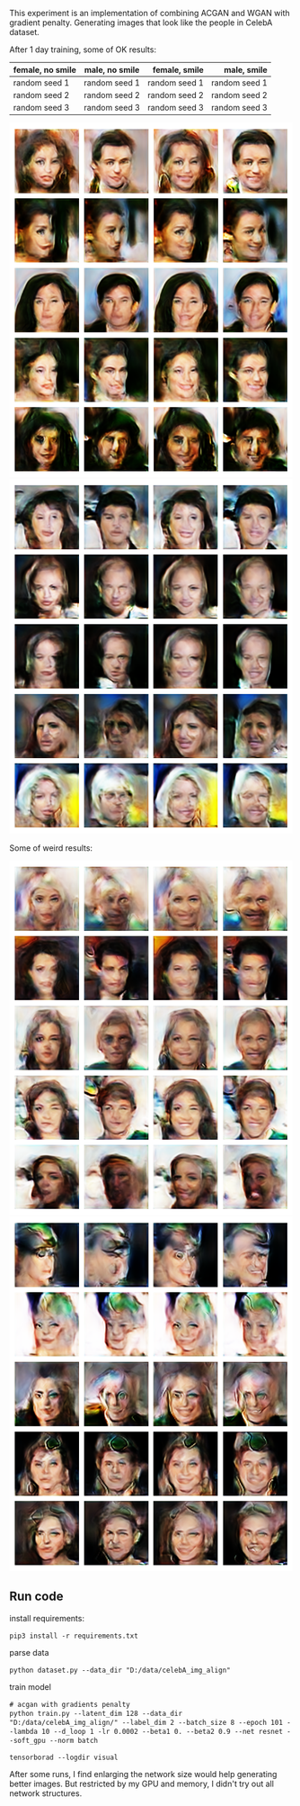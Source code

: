 This experiment is an implementation of combining ACGAN and WGAN with gradient penalty. Generating images that look like
the people in CelebA dataset.  

After 1 day training, some of OK results:

| female, no smile |  male, no smile |  female, smile | male, smile|
|----------|:-------------:|------:|---:|
| random seed 1 |  random seed 1 | random seed 1 | random seed 1|
| random seed 2 |  random seed 2 | random seed 2 | random seed 2|
| random seed 3 |  random seed 3 | random seed 3 | random seed 3|


![ep009](/demo/ep009t010500.png)
![ep008](/demo/ep009t005500.png)

Some of weird results:

![ep009](/demo/ep009t006500.png)
![ep008](/demo/ep008t015500.png)

## Run code
install requirements:
```shell script
pip3 install -r requirements.txt
```

parse data
```shell script
python dataset.py --data_dir "D:/data/celebA_img_align"
```

train model
```shell script
# acgan with gradients penalty
python train.py --latent_dim 128 --data_dir "D:/data/celebA_img_align/" --label_dim 2 --batch_size 8 --epoch 101 --lambda 10 --d_loop 1 -lr 0.0002 --beta1 0. --beta2 0.9 --net resnet --soft_gpu --norm batch
```

```shell script
tensorborad --logdir visual
```

After some runs, I find enlarging the network size would help generating better images. But restricted by my GPU and memory,
I didn't try out all network structures.


